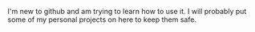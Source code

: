   I'm new to github and am trying to learn how to use it. I will probably put some of my personal projects on here to keep them safe.

